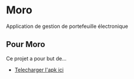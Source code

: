 # Moro

Application de gestion de portefeuille électronique

## Pour Moro

Ce projet a pour but de...

- [Telecharger l'apk ici](https://flutter.dev/docs/get-started/codelab)